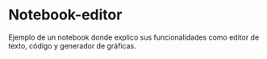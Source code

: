# Notebook-editor
Ejemplo de un notebook donde explico sus funcionalidades como editor de texto, código y generador de gráficas.
